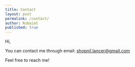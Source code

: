 ```yaml
---
title: Contact
layout: post
permalink: /contact/
author: Rubaiat
published: true
---
```

<p>Hi,</p>

<p>You can contact me through email: <a href="mailto:shopnil.lancer@gmail.com">shopnil.lancer@gmail.com</a></p>

<p>Feel free to reach me!</p>
